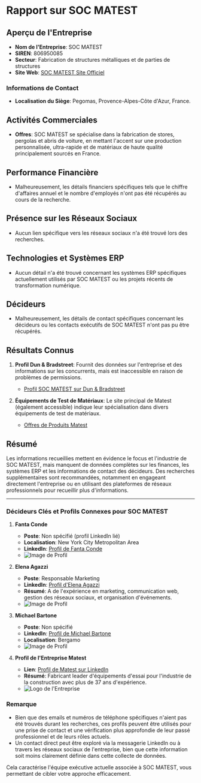# Rapport sur SOC MATEST

## Aperçu de l'Entreprise
- **Nom de l'Entreprise**: SOC MATEST  
- **SIREN**: 806950085  
- **Secteur**: Fabrication de structures métalliques et de parties de structures  
- **Site Web**: [SOC MATEST Site Officiel](https://www.matest.fr/)

### Informations de Contact
- **Localisation du Siège**: Pegomas, Provence-Alpes-Côte d'Azur, France.
  
## Activités Commerciales
- **Offres**: SOC MATEST se spécialise dans la fabrication de stores, pergolas et abris de voiture, en mettant l'accent sur une production personnalisée, ultra-rapide et de matériaux de haute qualité principalement sourcés en France.

## Performance Financière
- Malheureusement, les détails financiers spécifiques tels que le chiffre d'affaires annuel et le nombre d'employés n'ont pas été récupérés au cours de la recherche.

## Présence sur les Réseaux Sociaux
- Aucun lien spécifique vers les réseaux sociaux n'a été trouvé lors des recherches.

## Technologies et Systèmes ERP
- Aucun détail n'a été trouvé concernant les systèmes ERP spécifiques actuellement utilisés par SOC MATEST ou les projets récents de transformation numérique.

## Décideurs
- Malheureusement, les détails de contact spécifiques concernant les décideurs ou les contacts exécutifs de SOC MATEST n'ont pas pu être récupérés.

## Résultats Connus
1. **Profil Dun & Bradstreet**: Fournit des données sur l'entreprise et des informations sur les concurrents, mais est inaccessible en raison de problèmes de permissions.  
   - [Profil SOC MATEST sur Dun & Bradstreet](https://www.dnb.com/business-directory/company-profiles.soc_matest.dc0f0c28ffe7a2cc6a171d935a4cb5e7.html)

2. **Équipements de Test de Matériaux**: Le site principal de Matest (également accessible) indique leur spécialisation dans divers équipements de test de matériaux.  
   - [Offres de Produits Matest](https://www.matest.com/)

## Résumé
Les informations recueillies mettent en évidence le focus et l'industrie de SOC MATEST, mais manquent de données complètes sur les finances, les systèmes ERP et les informations de contact des décideurs. Des recherches supplémentaires sont recommandées, notamment en engageant directement l'entreprise ou en utilisant des plateformes de réseaux professionnels pour recueillir plus d'informations.

----------

### Décideurs Clés et Profils Connexes pour SOC MATEST

1. **Fanta Conde**  
   - **Poste**: Non spécifié (profil LinkedIn lié)  
   - **Localisation**: New York City Metropolitan Area  
   - **LinkedIn**: [Profil de Fanta Conde](https://www.linkedin.com/in/fanta-conde-1b6179243)  
   - ![Image de Profil](https://media.licdn.com/dms/image/v2/D4E10AQEouI5dVs4-FA/image-shrink_800/image-shrink_800/0/1708459280299?e=2147483647&v=beta&t=NN3kxwcODGPHa44GEepb0oLQvscdKA7ZAi5YZ6h-Z7c)

2. **Elena Agazzi**  
   - **Poste**: Responsable Marketing   
   - **LinkedIn**: [Profil d'Elena Agazzi](https://it.linkedin.com/in/agazzielena)  
   - **Résumé**: A de l'expérience en marketing, communication web, gestion des réseaux sociaux, et organisation d'événements.  
   - ![Image de Profil](https://media.licdn.com/dms/image/v2/D4D22AQGnF-hoAPw2Tg/feedshare-shrink_800/B4DZVqhg4nHkAg-/0/1741248925909?e=2147483647&v=beta&t=_3upXyU_jqcHoRCasM79aZNpzI0Bll7V9DwJg4BzUpk)

3. **Michael Bartone**  
   - **Poste**: Non spécifié  
   - **LinkedIn**: [Profil de Michael Bartone](https://it.linkedin.com/in/michael-bartone-543302166)  
   - **Localisation**: Bergamo  
   - ![Image de Profil](https://media.licdn.com/dms/image/v2/D5610AQFaxfnodgT6tA/ads-video-thumbnail_720_1280/ads-video-thumbnail_720_1280/0/1733943926107?e=2147483647&v=beta&t=GPO1M-LA2_zMwxbi9lFiQ46ob0J-gfrFXiBTn9lWQkg)

4. **Profil de l'Entreprise Matest**  
   - **Lien**: [Profil de Matest sur LinkedIn](https://it.linkedin.com/company/matest)  
   - **Résumé**: Fabricant leader d'équipements d'essai pour l'industrie de la construction avec plus de 37 ans d'expérience.  
   - ![Logo de l'Entreprise](https://media.licdn.com/dms/image/v2/D4D22AQGnF-hoAPw2Tg/feedshare-shrink_800/B4DZVqhg4nHkAg-/0/1741248925909?e=2147483647&v=beta&t=_3upXyU_jqcHoRCasM79aZNpzI0Bll7V9DwJg4BzUpk)

### Remarque
- Bien que des emails et numéros de téléphone spécifiques n'aient pas été trouvés durant les recherches, ces profils peuvent être utilisés pour une prise de contact et une vérification plus approfondie de leur passé professionnel et de leurs rôles actuels.  
- Un contact direct peut être exploré via la messagerie LinkedIn ou à travers les réseaux sociaux de l'entreprise, bien que cette information soit moins clairement définie dans cette collecte de données.

Cela caractérise l'équipe exécutive actuelle associée à SOC MATEST, vous permettant de cibler votre approche efficacement.
```